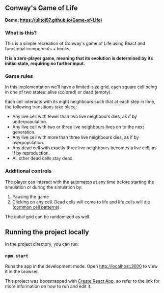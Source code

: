 

## Conway's Game of Life

**Demo: https://ulitol97.github.io/Game-of-Life/**


### What is this?

This is a simple recreation of Conway's game of Life using React and functional components + hooks.

**It is a zero-player game, meaning that its evolution is determined by its initial state, requiring no further input.**

### Game rules

In this implementation we'll have a limited-size grid, each square cell being in one of two states: alive (colored) or dead (empty).

Each cell interacts with its eight neighbours such that at each step in time, the following transitions take place:

- Any live cell with fewer than two live neighbours dies, as if by underpopulation.
- Any live cell with two or three live neighbours lives on to the next generation.
- Any live cell with more than three live neighbours dies, as if by overpopulation.
- Any dead cell with exactly three live neighbours becomes a live cell, as if by reproduction.
- All other dead cells stay dead.

### Additional controls

The player can interact with the automaton at any time before starting the simulation or during the simulation by:
1) Pausing the game
2) Clicking on any cell. Dead cells will come to life and life cells will die ([common cell patterns](https://en.wikipedia.org/wiki/Conway%27s_Game_of_Life#Examples_of_patterns)).

The initial grid can be randomized as well.


## Running the project locally

In the project directory, you can run:

### `npm start`

Runs the app in the development mode.
Open [http://localhost:3000](http://localhost:3000) to view it in the browser.

This project was bootstrapped with [Create React App](https://github.com/facebook/create-react-app), so refer to the link for more information on how to run and edit it.
